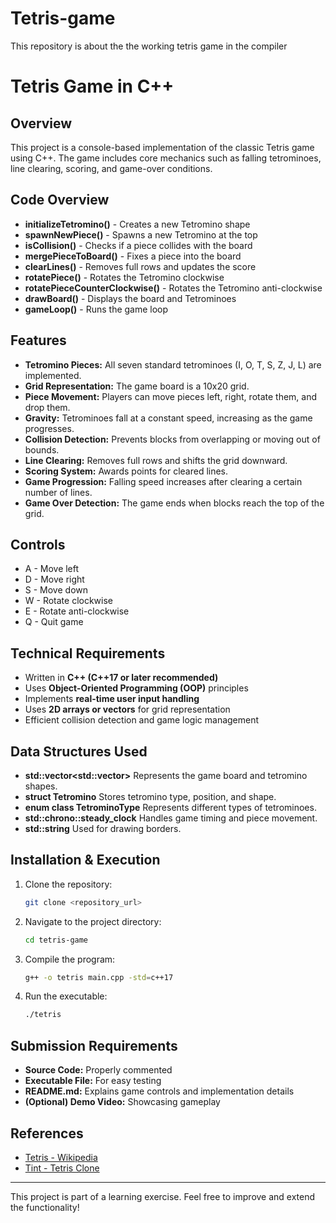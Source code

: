 # Tetris-game
This repository is about the the working tetris game in the compiler
# Tetris Game in C++

## Overview
This project is a console-based implementation of the classic Tetris game using C++. The game includes core mechanics such as falling tetrominoes, line clearing, scoring, and game-over conditions.

## Code Overview
- **initializeTetromino()** - Creates a new Tetromino shape
- **spawnNewPiece()** - Spawns a new Tetromino at the top
- **isCollision()** - Checks if a piece collides with the board
- **mergePieceToBoard()** - Fixes a piece into the board
- **clearLines()** - Removes full rows and updates the score
- **rotatePiece()** - Rotates the Tetromino clockwise
- **rotatePieceCounterClockwise()** - Rotates the Tetromino anti-clockwise
- **drawBoard()** - Displays the board and Tetrominoes
- **gameLoop()** - Runs the game loop

## Features
- **Tetromino Pieces:** All seven standard tetrominoes (I, O, T, S, Z, J, L) are implemented.
- **Grid Representation:** The game board is a 10x20 grid.
- **Piece Movement:** Players can move pieces left, right, rotate them, and drop them.
- **Gravity:** Tetrominoes fall at a constant speed, increasing as the game progresses.
- **Collision Detection:** Prevents blocks from overlapping or moving out of bounds.
- **Line Clearing:** Removes full rows and shifts the grid downward.
- **Scoring System:** Awards points for cleared lines.
- **Game Progression:** Falling speed increases after clearing a certain number of lines.
- **Game Over Detection:** The game ends when blocks reach the top of the grid.
  
## Controls
- A - Move left
- D - Move right
- S - Move down
- W - Rotate clockwise
- E - Rotate anti-clockwise
- Q - Quit game

## Technical Requirements
- Written in **C++ (C++17 or later recommended)**
- Uses **Object-Oriented Programming (OOP)** principles
- Implements **real-time user input handling**
- Uses **2D arrays or vectors** for grid representation
- Efficient collision detection and game logic management

## Data Structures Used


- **std::vector<std::vector<bool>>**    Represents the game board and tetromino shapes.
- **struct Tetromino**                  Stores tetromino type, position, and shape.
- **enum class TetrominoType**          Represents different types of tetrominoes.
- **std::chrono::steady_clock**         Handles game timing and piece movement.
- **std::string**                       Used for drawing borders.

## Installation & Execution
1. Clone the repository:
   ```sh
   git clone <repository_url>
   ```
2. Navigate to the project directory:
   ```sh
   cd tetris-game
   ```
3. Compile the program:
   ```sh
   g++ -o tetris main.cpp -std=c++17
   ```
4. Run the executable:
   ```sh
   ./tetris
   ```

## Submission Requirements
- **Source Code:** Properly commented
- **Executable File:** For easy testing
- **README.md:** Explains game controls and implementation details
- **(Optional) Demo Video:** Showcasing gameplay

## References
- [Tetris - Wikipedia](https://en.wikipedia.org/wiki/Tetris)
- [Tint - Tetris Clone](https://github.com/DavidGriffith/tint)



---
This project is part of a learning exercise. Feel free to improve and extend the functionality!
